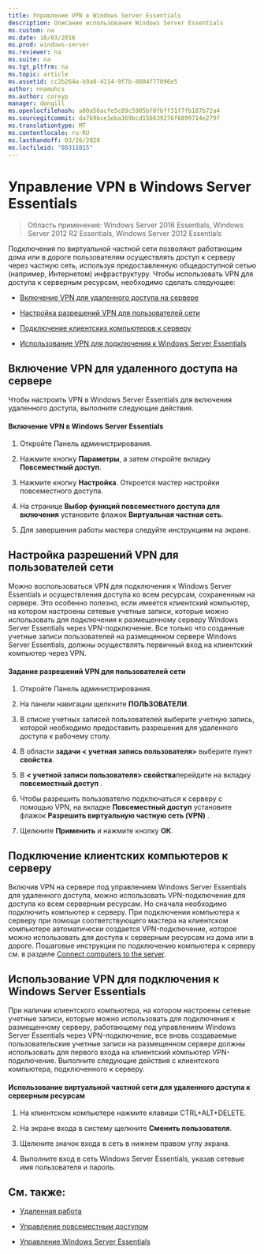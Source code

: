```yaml
---
title: Управление VPN в Windows Server Essentials
description: Описание использования Windows Server Essentials
ms.custom: na
ms.date: 10/03/2016
ms.prod: windows-server
ms.reviewer: na
ms.suite: na
ms.tgt_pltfrm: na
ms.topic: article
ms.assetid: cc2b264a-b9a8-4114-9f7b-8604f77096e5
author: nnamuhcs
ms.author: coreyp
manager: dongill
ms.openlocfilehash: a00a56acfe5c89c5905bf0fbff31f7fb187b72a4
ms.sourcegitcommit: da7b9bce1eba369bcd156639276f6899714e279f
ms.translationtype: MT
ms.contentlocale: ru-RU
ms.lasthandoff: 03/26/2020
ms.locfileid: "80311015"
---
```

# <a name="manage-vpn-in-windows-server-essentials"></a>Управление VPN в Windows Server Essentials

>Область применения: Windows Server 2016 Essentials, Windows Server 2012 R2 Essentials, Windows Server 2012 Essentials 
  
 Подключения по виртуальной частной сети позволяют работающим дома или в дороге пользователям осуществлять доступ к серверу через частную сеть, используя предоставленную общедоступной сетью (например, Интернетом) инфраструктуру. Чтобы использовать VPN для доступа к серверным ресурсам, необходимо сделать следующее:  
  
-   [Включение VPN для удаленного доступа на сервере](Manage-VPN-in-Windows-Server-Essentials.md#BKMK_1)  
  
-   [Настройка разрешений VPN для пользователей сети](Manage-VPN-in-Windows-Server-Essentials.md#BKMK_2)  
  
-   [Подключение клиентских компьютеров к серверу](Manage-VPN-in-Windows-Server-Essentials.md#BKMK_Connect)  
  
-   [Использование VPN для подключения к Windows Server Essentials](Manage-VPN-in-Windows-Server-Essentials.md#BKMK_3)  
  
##  <a name="enable-vpn-for-remote-access-on-the-server"></a><a name="BKMK_1"></a>Включение VPN для удаленного доступа на сервере  
 Чтобы настроить VPN в Windows Server Essentials для включения удаленного доступа, выполните следующие действия.  
  
#### <a name="to-enable-vpn-in-windows-server-essentials"></a>Включение VPN в Windows Server Essentials  
  
1.  Откройте Панель администрирования.  
  
2.  Нажмите кнопку **Параметры**, а затем откройте вкладку **Повсеместный доступ**.  
  
3.  Нажмите кнопку **Настройка**. Откроется мастер настройки повсеместного доступа.  
  
4.  На странице **Выбор функций повсеместного доступа для включения** установите флажок **Виртуальная частная сеть**.  
  
5.  Для завершения работы мастера следуйте инструкциям на экране.  
  
##  <a name="set-vpn-permissions-for-network-users"></a><a name="BKMK_2"></a>Настройка разрешений VPN для пользователей сети  
 Можно воспользоваться VPN для подключения к Windows Server Essentials и осуществления доступа ко всем ресурсам, сохраненным на сервере. Это особенно полезно, если имеется клиентский компьютер, на котором настроены сетевые учетные записи, которые можно использовать для подключения к размещенному серверу Windows Server Essentials через VPN-подключение. Все только что созданные учетные записи пользователей на размещенном сервере Windows Server Essentials, должны осуществлять первичный вход на клиентский компьютер через VPN.  
  
#### <a name="to-set-vpn-permissions-for-network-users"></a>Задание разрешений VPN для пользователей сети  
  
1.  Откройте Панель администрирования.  
  
2.  На панели навигации щелкните **ПОЛЬЗОВАТЕЛИ**.  
  
3.  В списке учетных записей пользователей выберите учетную запись, которой необходимо предоставить разрешения для удаленного доступа к рабочему столу.  
  
4.  В области **задачи < учетная запись пользователя\>** выберите пункт **свойства**.  
  
5.  В **< учетной записи пользователя\> свойства**перейдите на вкладку **повсеместный доступ** .  
  
6.  Чтобы разрешить пользователю подключаться к серверу с помощью VPN, на вкладке **Повсеместный доступ** установите флажок **Разрешить виртуальную частную сеть (VPN)**  .  
  
7.  Щелкните **Применить** и нажмите кнопку **ОК**.  
  
##  <a name="connect-client-computers-to-the-server"></a><a name="BKMK_Connect"></a>Подключение клиентских компьютеров к серверу  
 Включив VPN на сервере под управлением Windows Server Essentials для удаленного доступа, можно использовать VPN-подключение для доступа ко всем серверным ресурсам. Но сначала необходимо подключить компьютер к серверу. При подключении компьютера к серверу при помощи соответствующего мастера на клиентском компьютере автоматически создается VPN-подключение, которое можно использовать для доступа к серверным ресурсам из дома или в дороге. Пошаговые инструкции по подключению компьютера к серверу см. в разделе [Connect computers to the server](../use/Get-Connected-in-Windows-Server-Essentials.md#BKMK_9).  
  
##  <a name="use-vpn-to-connect-to-windows-server-essentials"></a><a name="BKMK_3"></a>Использование VPN для подключения к Windows Server Essentials  
 При наличии клиентского компьютера, на котором настроены сетевые учетные записи, которые можно использовать для подключения к размещенному серверу, работающему под управлением Windows Server Essentials через VPN-подключение, все вновь создаваемые пользовательские учетные записи на размещенном сервере должны использовать для первого входа на клиентский компьютер VPN-подключение. Выполните следующие действия с клиентского компьютера, подключенного к серверу.  
  
#### <a name="to-use-vpn-to-remotely-access-server-resources"></a>Использование виртуальной частной сети для удаленного доступа к серверным ресурсам  
  
1.  На клиентском компьютере нажмите клавиши CTRL+ALT+DELETE.  
  
2.  На экране входа в систему щелкните **Сменить пользователя**.  
  
3.  Щелкните значок входа в сеть в нижнем правом углу экрана.  
  
4.  Выполните вход в сеть Windows Server Essentials, указав сетевые имя пользователя и пароль.  
  
## <a name="see-also"></a>См. также:  
  
-   [Удаленная работа](../use/Work-Remotely-in-Windows-Server-Essentials.md)  
  
-   [Управление повсеместным доступом](Manage-Anywhere-Access-in-Windows-Server-Essentials.md)  
  
-   [Управление Windows Server Essentials](Manage-Windows-Server-Essentials.md)
